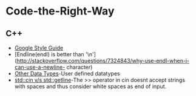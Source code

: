 # Code-the-Right-Way

## C++
- [Google Style Guide](https://google.github.io/styleguide/cppguide.html)
- [Endline(endl) is better than '\n'](http://stackoverflow.com/questions/7324843/why-use-endl-when-i-can-use-a-newline-         character)
- [Other Data Types](http://www.cplusplus.com/doc/tutorial/other_data_types/)-User defined datatypes
- [std::cin v/s std::getline](http://www.cplusplus.com/reference/string/string/getline/)-The >> operator in cin doesnt accept 
  strings with spaces and thus consider white spaces as end of input.
